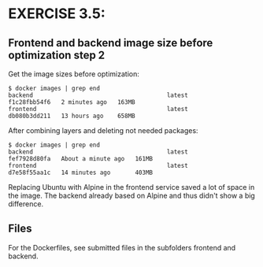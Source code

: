 # EXERCISE 3.5: 
## Frontend and backend image size before optimization step 2
Get the image sizes before optimization:
```
$ docker images | grep end
backend                                      latest         f1c28fbb54f6   2 minutes ago   163MB
frontend                                     latest         db080b3dd211   13 hours ago    658MB
```

After combining layers and deleting not needed packages:
```
$ docker images | grep end
backend                                      latest         fef7928d80fa   About a minute ago   161MB
frontend                                     latest         d7e58f55aa1c   14 minutes ago       403MB

```
Replacing Ubuntu with Alpine in the frontend service saved a lot of space in the image.
The backend already based on Alpine and thus didn't show a big difference.

## Files
For the Dockerfiles, see submitted files in the subfolders frontend and backend.
